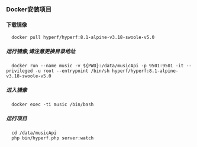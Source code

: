 ### Docker安装项目
    
#### 下载镜像
```shell
  docker pull hyperf/hyperf:8.1-alpine-v3.18-swoole-v5.0
```

##### 运行镜像,请注意更换目录地址
```shell
  docker run --name music -v ${PWD}:/data/musicApi -p 9501:9501 -it --privileged -u root --entrypoint /bin/sh hyperf/hyperf:8.1-alpine-v3.18-swoole-v5.0
```

##### 进入镜像
```shell
  docker exec -ti music /bin/bash
```

##### 运行项目
```shell
  cd /data/musicApi
  php bin/hyperf.php server:watch
```



